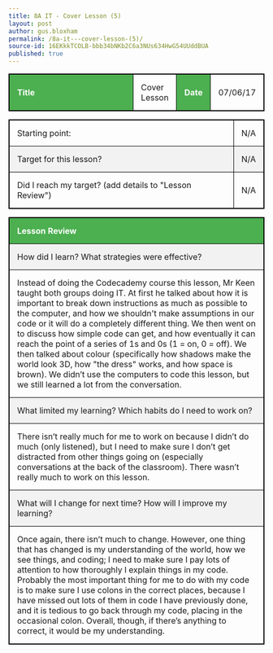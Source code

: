 ```yaml
---
title: 8A IT - Cover Lesson (5)
layout: post
author: gus.bloxham
permalink: /8a-it---cover-lesson-(5)/
source-id: 16EKkkTCOLB-bbb34bNKb2C6a3NUs634HwG54UUddBUA
published: true
---
```


<html>
<head>
<style>
table, th, td {
    border: 1px solid black;
}
table, th, td {
    width: 100%;
}
th, td {
    padding: 15px;
    text-align: left;
}
th {
    background-color: #4CAF50;
    color: white;
}
tr:nth-child(even) {background-color: #f2f2f2}
</style>
</head>
<body>

<table>
  <tr>
    <th>Title</th>
    <td>Cover Lesson</td>
    <th>Date</th>
    <td>07/06/17</td>
  </tr>
</table>


<table>
  <tr>
    <td>Starting point:</td>
    <td>N/A</td>
  </tr>
  <tr>
    <td>Target for this lesson?</td>
    <td>N/A</td>
  </tr>
  <tr>
    <td>Did I reach my target? 
(add details to "Lesson Review")</td>
    <td> N/A</td>
  </tr>
</table>


<table>
  <tr>
    <th>Lesson Review</th>
  </tr>
  <tr>
    <td>How did I learn? What strategies were effective? </td>
  </tr>
  <tr>
    <td>Instead of doing the Codecademy course this lesson, Mr Keen taught both groups doing IT. At first he talked about how it is important to break down instructions as much as possible to the computer, and how we shouldn't make assumptions in our code or it will do a completely different thing. We then went on to discuss how simple code can get, and how eventually it can reach the point of a series of 1s and 0s (1 = on, 0 = off). We then talked about colour (specifically how shadows make the world look 3D, how "the dress" works, and how space is brown). We didn’t use the computers to code this lesson, but we still learned a lot from the conversation.</td>
  </tr>
  <tr>
    <td>What limited my learning? Which habits do I need to work on? </td>
  </tr>
  <tr>
    <td>There isn’t really much for me to work on because I didn’t do much (only listened), but I need to make sure I don’t get distracted from other things going on (especially conversations at the back of the classroom). There wasn’t really much to work on this lesson.</td>
  </tr>
  <tr>
    <td>What will I change for next time? How will I improve my learning?</td>
  </tr>
  <tr>
    <td>Once again, there isn’t much to change. However, one thing that has changed is my understanding of the world, how we see things, and coding; I need to make sure I pay lots of attention to how thoroughly I explain things in my code. Probably the most important thing for me to do with my code is to make sure I use colons in the correct places, because I have missed out lots of them in code I have previously done, and it is tedious to go back through my code, placing in the occasional colon. Overall, though, if there’s anything to correct, it would be my understanding.</td>
  </tr>
</table>


